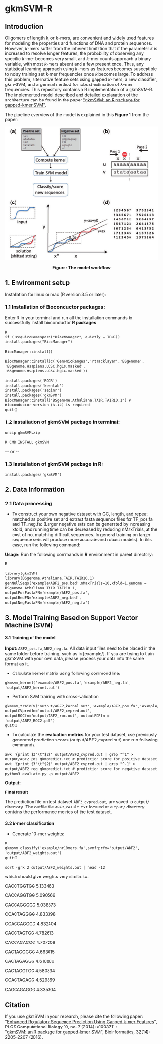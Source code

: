 # gkmSVM-R
## Introduction
Oligomers of length k, or *k*-mers, are convenient and widely used features for modeling the properties and functions of DNA and protein sequences. However, *k*-mers suffer from the inherent limitation that if the parameter *k* is increased to resolve longer features, the probability of observing any specific *k*-mer becomes very small, and *k*-mer counts approach a binary variable, with most *k*-mers absent and a few present once. Thus, any statistical learning approach using *k*-mers as features becomes susceptible to noisy training set *k*-mer frequencies once *k* becomes large. To address this problem, alternative feature sets using gapped *k*-mers, a new classifier, gkm-SVM, and a general method for robust estimation of *k*-mer frequencies. 
This repository contains a R implementation of a gkmSVM-R. The implemented model described and detailed explanation of the architecture can be found in the paper ["gkmSVM: an R package for gapped-kmer SVM"](https://www.ncbi.nlm.nih.gov/pmc/articles/PMC4937197/). 

The pipeline overview of the model is explained in this **Figure 1** from the paper:

<p align="center">
<img src="gkmsvm.jpg">
</p>
<p align="center"><b>Figure: The model workflow</b></p>

## 1. Environment setup

Installation for linux or mac (R version 3.5 or later):

### 1.1 Installation of Bioconductor packages:

Enter R in your terminal and run all the installation commands to successfully install bioconductor **R packages**

```
R
if (!requireNamespace("BiocManager", quietly = TRUE)) install.packages("BiocManager")

BiocManager::install()

BiocManager::install(c('GenomicRanges','rtracklayer','BSgenome', 'BSgenome.Hsapiens.UCSC.hg19.masked', 'BSgenome.Hsapiens.UCSC.hg18.masked'))

install.packages('ROCR')
install.packages('kernlab')
install.packages('seqinr')
install.packages('gkmSVM')
BiocManager::install("BSgenome.Athaliana.TAIR.TAIR10.1") # Bioconductor version (3.12) is required
quit()
```
### 1.2 Installation of gkmSVM package in **terminal**:

```
unzip gkmSVM.zip

R CMD INSTALL gkmSVM
```
-- or --

### 1.3 Installation of gkmSVM package in **R**:

```
install.packages('gkmSVM')
```
## 2. Data information

### 2.1 Data processing

- To construct your own negative dataset with GC, length, and repeat matched as positive set and extract fasta sequence files for TF_pos.fa and TF_neg.fa: (Larger negative sets can be generated by increasing xfold, and running time can be decreased by reducing nMaxTrials, at the cost of not matching difficult sequences. In general training on larger sequence sets will produce more accurate and robust models). In this case, run the following command:

**Usage:**
Run the following commands in **R** environment in parent directory:

```
R

library(gkmSVM) 
library(BSgenome.Athaliana.TAIR.TAIR10.1)
genNullSeqs('example/ABF2_pos.bed',nMaxTrials=10,xfold=1,genome = BSgenome.Athaliana.TAIR.TAIR10.1, outputPosFastaFN='example/ABF2_pos.fa', outputBedFN='example/ABF2_neg.bed', outputNegFastaFN='example/ABF2_neg.fa')
```
## 3. Model Training Based on Support Vector Machine (SVM)
#### 3.1 Training of the model
**Input:** `ABF2_pos.fa`,`ABF2_neg.fa`. 
All data input files need to be placed in the same folder before training, such as in [example/]. If you are trying to train gkmSVM with your own data, please process your data into the same format as it.
- Calculate kernel matrix using following commond line:
 
```
gkmsvm_kernel('example/ABF2_pos.fa','example/ABF2_neg.fa', 'output/ABF2_kernel.out')
```

- Perform SVM training with cross-validation:
 
```
gkmsvm_trainCV('output/ABF2_kernel.out','example/ABF2_pos.fa','example/ABF2_neg.fa',svmfnprfx='example/ABF2', outputCVpredfn='output/ABF2_cvpred.out', outputROCfn='output/ABF2_roc.out', outputPDFfn = 'output/ABF2_ROC2.pdf')
quit()
```

- To calculate the **evaluation metrics** for your test dataset, use previously generated prediction scores (output/ABF2_cvpred.out) and run following commands.
```
awk '{print $3"\t"$2}' output/ABF2_cvpred.out | grep "^1" > output/ABF2_pos_gkmpredict.txt # prediction score for positive dataset
awk '{print $3"\t"$2}' output/ABF2_cvpred.out | grep "^-1" > output/ABF2_neg_gkmpredict.txt # prediction score for negative dataset
python3 evaluate.py -p output/ABF2
```

**Output:** 

**Final result** 

The prediction file on test dataset `ABF2_cvpred.out`, are saved to `output/` directory. 
The outfile file `ABF2_result.txt` located at `output/` directory contains the performance metrics of the test dataset.  

#### 3.2 *k*-mer classification
- Generate 10-mer weights:
 
```
R
gkmsvm_classify('example/nr10mers.fa',svmfnprfx='output/ABF2', 'output/ABF2_weights.out')
quit()

sort -grk 2 output/ABF2_weights.out | head -12
```

which should give weights very similar to:

 

CACCTGGTGG 5.133463

CACCAGGTGG 5.090566

CACCAGGGGG 5.038873

CCACTAGGGG 4.833398

CCACCAGGGG 4.832404

CACCTAGTGG 4.782613

CACCAGAGGG 4.707206

CACTAGGGGG 4.663015

CACTAGAGGG 4.610800

CACTAGGTGG 4.580834

CCACTAGAGG 4.529869

CAGCAGAGGG 4.335304

 
## Citation

If you use gkmSVM in your research, please cite the following paper:</br>
"[Enhanced Regulatory Sequence Prediction Using Gapped k-mer Features](https://journals.plos.org/ploscompbiol/article?id=10.1371/journal.pcbi.1003711)",
PLOS Computational Biology 10, no. 7 (2014): e1003711 :<br/>
"[gkmSVM: an R package for gapped-kmer SVM](https://www.ncbi.nlm.nih.gov/pmc/articles/PMC4937197/)",
Bioinformatics, 32(14): 2205–2207 (2016).
